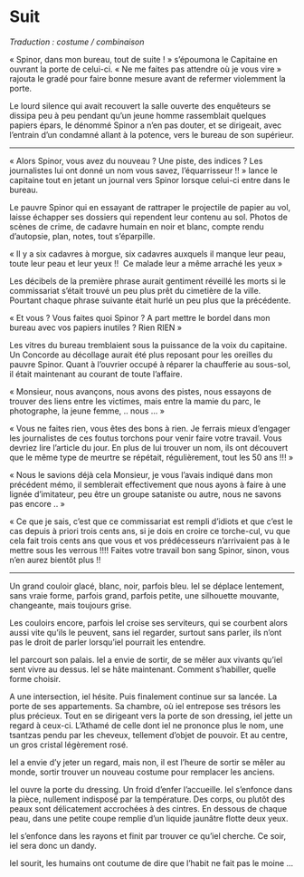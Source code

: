 # Suit

*Traduction : costume / combinaison*


« Spinor, dans mon bureau, tout de suite ! » s’époumona le Capitaine en ouvrant la porte de celui-ci.
« Ne me faites pas attendre où je vous vire » rajouta le gradé pour faire bonne mesure avant de refermer violemment la porte.

Le lourd silence qui avait recouvert la salle ouverte des enquêteurs se dissipa peu à peu pendant qu’un jeune homme rassemblait quelques papiers épars, le dénommé Spinor a n’en pas douter, et se dirigeait, avec l’entrain d’un condamné allant à la potence, vers le bureau de son supérieur.

-----
« Alors Spinor, vous avez du nouveau ? Une piste, des indices ? Les journalistes lui ont donné un nom vous savez, l’équarrisseur !! » lance le capitaine tout en jetant un journal vers Spinor lorsque celui-ci entre dans le bureau.

Le pauvre Spinor qui en essayant de rattraper le projectile de papier au vol, laisse échapper ses dossiers qui rependent leur contenu au sol. Photos de scènes de crime, de cadavre humain en noir et blanc, compte rendu d’autopsie, plan, notes, tout s’éparpille.

« Il y a six cadavres à morgue, six cadavres auxquels il manque leur peau, toute leur peau et leur yeux !!  Ce malade leur a même arraché les yeux »

Les décibels de la première phrase aurait gentiment réveillé les morts si le commissariat s’était trouvé un peu plus prêt du cimetière de la ville. Pourtant chaque phrase suivante était hurlé un peu plus que la précédente.

« Et vous ? Vous faites quoi Spinor ? A part mettre le bordel dans mon bureau avec vos papiers inutiles ? Rien RIEN »

Les vitres du bureau tremblaient sous la puissance de la voix du capitaine. Un Concorde au décollage aurait été plus reposant pour les oreilles du pauvre Spinor. Quant à l’ouvrier occupé à réparer la chaufferie au sous-sol, il était maintenant au courant de toute l’affaire.

« Monsieur, nous avançons, nous avons des pistes, nous essayons de trouver des liens entre les victimes, mais entre la mamie du parc, le photographe, la jeune femme, .. nous ... »

« Vous ne faites rien, vous êtes des bons à rien. Je ferrais mieux d’engager les journalistes de ces foutus torchons pour venir faire votre travail. Vous devriez lire l’article du jour. En plus de lui trouver un nom, ils ont découvert que le même type de meurtre se répétait, régulièrement, tout les 50 ans !!! »

« Nous le savions déjà cela Monsieur, je vous l’avais indiqué dans mon précédent mémo, il semblerait effectivement que nous ayons à faire à une lignée d’imitateur, peu être un groupe sataniste ou autre, nous ne savons pas encore .. »

« Ce que je sais, c’est que ce commissariat est rempli d’idiots et que c’est le cas depuis à priori trois cents ans, si je dois en croire ce torche-cul, vu que cela fait trois cents ans que vous et vos prédécesseurs n’arrivaient pas à le mettre sous les verrous !!!! Faites votre travail bon sang Spinor, sinon, vous n’en aurez bientôt plus !!


-----------------

Un grand couloir glacé, blanc, noir, parfois bleu. Iel se déplace lentement, sans vraie forme, parfois grand, parfois petite, une silhouette mouvante, changeante, mais toujours grise.

Les couloirs encore, parfois Iel croise ses serviteurs, qui se courbent alors aussi vite qu’ils le peuvent, sans iel regarder, surtout sans parler, ils n’ont pas le droit de parler lorsqu’iel pourrait les entendre.

Iel parcourt son palais. Iel a envie de sortir, de se mêler aux vivants qu’iel sent vivre au dessus. Iel se hâte maintenant. Comment s’habiller, quelle forme choisir.

A une intersection, iel hésite. Puis finalement continue sur sa lancée.  La porte de ses appartements. Sa chambre, où iel entrepose ses trésors les plus précieux. Tout en se dirigeant vers la porte de son dressing, iel jette un regard à ceux-ci. L’Athamé de celle dont iel ne prononce plus le nom, une tsantzas pendu par les cheveux, tellement d’objet de pouvoir. Et au centre, un gros cristal légèrement rosé.

Iel a envie d’y jeter un regard, mais non, il est l’heure de sortir se mêler au monde, sortir trouver un nouveau costume pour remplacer les anciens.

Iel ouvre la porte du dressing. Un froid d’enfer l’accueille. Iel s’enfonce dans la pièce, nullement indisposé par la température. Des corps, ou plutôt des peaux sont délicatement accrochées à des cintres. En dessous de chaque peau, dans une petite coupe remplie d’un liquide jaunâtre flotte deux yeux.

Iel s’enfonce dans les rayons et finit par trouver ce qu’iel cherche. Ce soir, iel sera donc un dandy.

Iel sourit, les humains ont coutume de dire que l’habit ne fait pas le moine …
